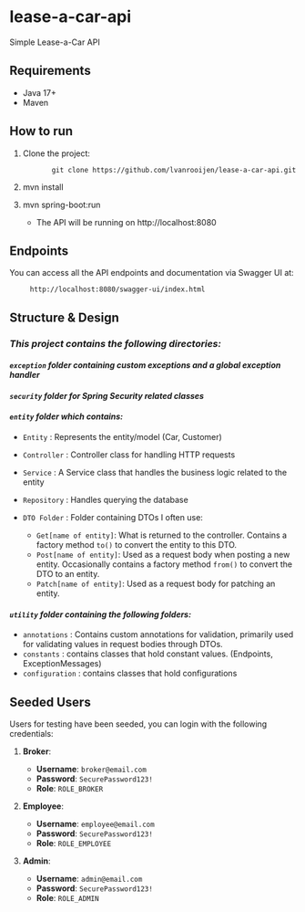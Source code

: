 # lease-a-car-api

Simple Lease-a-Car API

## Requirements
- Java 17+
- Maven

## How to run

1. Clone the project:
      
              git clone https://github.com/lvanrooijen/lease-a-car-api.git
2. mvn install
3. mvn spring-boot:run
      - The API will be running on http://localhost:8080
  

## Endpoints

You can access all the API endpoints and documentation via Swagger UI at:

         http://localhost:8080/swagger-ui/index.html

## Structure & Design

### *This project contains the following directories:*

#### *`exception` folder containing custom exceptions and a global exception handler*

#### *`security` folder for Spring Security related classes*

#### *`entity` folder which contains:*

-  `Entity` : Represents the entity/model (Car, Customer)

-  `Controller` : Controller class for handling HTTP requests

-  `Service` : A Service class that handles the business logic related to the entity

-  `Repository` : Handles querying the database

-  `DTO Folder` : Folder containing DTOs I often use:
   * `Get[name of entity]`: What is returned to the controller. Contains a factory method `to()` to convert the entity to this DTO.
   *  `Post[name of entity]`: Used as a request body when posting a new entity. Occasionally contains a factory method `from()` to convert the DTO to an entity.
   *  `Patch[name of entity]`: Used as a request body for patching an entity.

#### *`utility` folder containing the following folders:*
- `annotations` : Contains custom annotations for validation, primarily used for validating values in request bodies through DTOs.
- `constants` : contains classes that hold constant values. (Endpoints, ExceptionMessages)
- `configuration` : contains classes that hold configurations


## Seeded Users
Users for testing have been seeded, you can login with the following credentials:

1. **Broker**:
   - **Username**: `broker@email.com`
   - **Password**: `SecurePassword123!`
   - **Role**: `ROLE_BROKER`

2. **Employee**:
   - **Username**: `employee@email.com`
   - **Password**: `SecurePassword123!`
   - **Role**: `ROLE_EMPLOYEE`

2. **Admin**:
   - **Username**: `admin@email.com`
   - **Password**: `SecurePassword123!`
   - **Role**: `ROLE_ADMIN`


